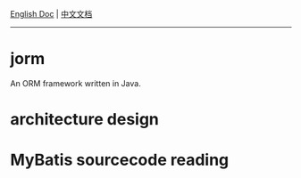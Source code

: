 
[English Doc]()  |  [中文文档]()
___________________________
# jorm
An ORM framework written in Java.

# architecture design


# MyBatis sourcecode reading

